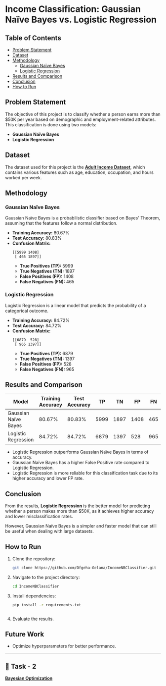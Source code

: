 # Income Classification: Gaussian Naïve Bayes vs. Logistic Regression

## Table of Contents
- [Problem Statement](#problem-statement)
- [Dataset](#dataset)
- [Methodology](#methodology)
  - [Gaussian Naïve Bayes](#gaussian-naïve-bayes)
  - [Logistic Regression](#logistic-regression)
- [Results and Comparison](#results-and-comparison)
- [Conclusion](#conclusion)
- [How to Run](#how-to-run)

## Problem Statement
The objective of this project is to classify whether a person earns more than $50K per year based on demographic and employment-related attributes. This classification is done using two models:
- **Gaussian Naïve Bayes**
- **Logistic Regression**

## Dataset
The dataset used for this project is the [**Adult Income Dataset**](https://github.com/Ofgeha-Gelana/IncomeNBClassifier/blob/main/data/adult.csv), which contains various features such as age, education, occupation, and hours worked per week.

## Methodology
### Gaussian Naïve Bayes
Gaussian Naïve Bayes is a probabilistic classifier based on Bayes' Theorem, assuming that the features follow a normal distribution.

- **Training Accuracy:** 80.67%
- **Test Accuracy:** 80.83%
- **Confusion Matrix:**
  ```
  [[5999 1408]
   [ 465 1897]]
  ```
  - **True Positives (TP):** 5999
  - **True Negatives (TN):** 1897
  - **False Positives (FP):** 1408
  - **False Negatives (FN):** 465

### Logistic Regression
Logistic Regression is a linear model that predicts the probability of a categorical outcome.

- **Training Accuracy:** 84.72%
- **Test Accuracy:** 84.72%
- **Confusion Matrix:**
  ```
  [[6879  528]
   [ 965 1397]]
  ```
  - **True Positives (TP):** 6879
  - **True Negatives (TN):** 1397
  - **False Positives (FP):** 528
  - **False Negatives (FN):** 965

## Results and Comparison
| Model                   | Training Accuracy | Test Accuracy | TP   | TN   | FP   | FN   |
|-------------------------|------------------|--------------|------|------|------|------|
| Gaussian Naïve Bayes    | 80.67%           | 80.83%       | 5999 | 1897 | 1408 |  465 |
| Logistic Regression     | 84.72%           | 84.72%       | 6879 | 1397 |  528 |  965 |

- Logistic Regression outperforms Gaussian Naïve Bayes in terms of accuracy.
- Gaussian Naïve Bayes has a higher False Positive rate compared to Logistic Regression.
- Logistic Regression is more reliable for this classification task due to its higher accuracy and lower FP rate.

## Conclusion
From the results, **Logistic Regression** is the better model for predicting whether a person makes more than $50K, as it achieves higher accuracy and lower misclassification rates.

However, Gaussian Naïve Bayes is a simpler and faster model that can still be useful when dealing with large datasets.

## How to Run
1. Clone the repository:
   ```sh
   git clone https://github.com/Ofgeha-Gelana/IncomeNBClassifier.git
   ```
2. Navigate to the project directory:
   ```sh
   cd IncomeNBClassifier
   ```
3. Install dependencies:
   ```sh
   pip install -r requirements.txt
   ```

   ```
4. Evaluate the results.

## Future Work
- Optimize hyperparameters for better performance.

---

## 🚀 Task - 2

<!-- - **Bayesian Optimization:**   -->
[**Bayesian Optimization**](https://medium.com/@ofgehagelana2019/the-paper-practical-bayesian-optimization-of-machine-learning-algorithms-by-jasper-snoek-hugo-8819a2981f79)  